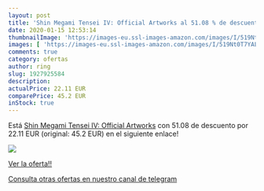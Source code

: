 ```yaml
---
layout: post
title: 'Shin Megami Tensei IV: Official Artworks al 51.08 % de descuento'
date: 2020-01-15 12:53:14
thumbnailImage: 'https://images-eu.ssl-images-amazon.com/images/I/519Nt0T7YAL._SL200_.jpg'
images: [ 'https://images-eu.ssl-images-amazon.com/images/I/519Nt0T7YAL._SL200_.jpg' ]
comments: true
category: ofertas
author: ring
slug: 1927925584
description:
actualPrice: 22.11 EUR
comparePrice: 45.2 EUR
inStock: true
---
```


Está [Shin Megami Tensei IV: Official Artworks](https://www.amazon.com/dp/1927925584/?tag=redken08-20) con 51.08 de descuento por 22.11 EUR (original: 45.2 EUR) en el siguiente enlace!

[![](https://images-eu.ssl-images-amazon.com/images/I/519Nt0T7YAL._SL200_.jpg)](https://www.amazon.com/dp/1927925584/?tag=redken08-20)

[Ver la oferta!!](https://www.amazon.com/dp/1927925584/?tag=redken08-20)

[Consulta otras ofertas en nuestro canal de telegram](https://t.me/s/ofertas25)
